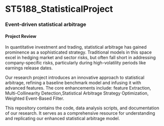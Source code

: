 # ST5188_StatisticalProject
### Event-driven statistical arbitrage
#### Project Review
In quantitative investment and trading, statistical arbitrage has gained prominence as a sophisticated strategy. Traditional models in this space excel in hedging market and sector risks, but often fall short in addressing company-specific risks, particularly during high-volatility periods like earnings release dates.

Our research project introduces an innovative approach to statistical arbitrage, refining a baseline benchmark model and infusing it with advanced features. The core enhancements include: feature Extraction,
Multi-Collinearity Detection,Statistical Arbitrage Strategy Optimization, Weighted Event-Based Filter. 

This repository contains the code, data analysis scripts, and documentation of our research. It serves as a comprehensive resource for understanding and replicating our enhanced statistical arbitrage model.


